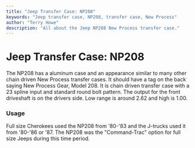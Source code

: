 ```yaml
---
title: "Jeep Transfer Case: NP208"
keywords: "Jeep transfer case, NP208, transfer case, New Process"
author: "Terry Howe"
description: "All about the Jeep NP208 New Process transfer case."
---
```

# Jeep Transfer Case: NP208

The NP208 has a aluminum case and an appearance similar to many other chain driven New Process transfer cases. It should have a tag on the back saying New Process Gear, Model 208. It is chain driven transfer case with a 23 spline input and standard round bolt pattern. The output for the front driveshaft is on the drivers side. Low range is around 2.62 and high is 1.00. 

### Usage

Full size Cherokees used the NP208 from '80-'83 and the J-trucks used it from '80-'86 or '87. The NP208 was the "Command-Trac" option for full size Jeeps during this time period.